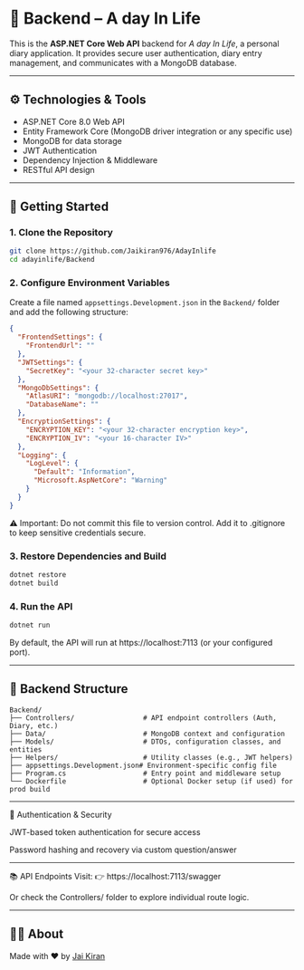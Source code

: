 # 🧾 Backend – A day In Life

This is the **ASP.NET Core Web API** backend for _A day In Life_, a personal diary application. It provides secure user authentication, diary entry management, and communicates with a MongoDB database.

---

## ⚙️ Technologies & Tools

- ASP.NET Core 8.0 Web API  
- Entity Framework Core (MongoDB driver integration or any specific use)  
- MongoDB for data storage  
- JWT Authentication  
- Dependency Injection & Middleware  
- RESTful API design  

---

## 🚀 Getting Started

### 1. Clone the Repository

```bash
git clone https://github.com/Jaikiran976/AdayInlife
cd adayinlife/Backend
```

### 2. Configure Environment Variables

Create a file named `appsettings.Development.json` in the `Backend/` folder and add the following structure:

```json
{
  "FrontendSettings": {
    "FrontendUrl": ""
  },
  "JWTSettings": {
    "SecretKey": "<your 32-character secret key>"
  },
  "MongoDbSettings": {
    "AtlasURI": "mongodb://localhost:27017",
    "DatabaseName": ""
  },
  "EncryptionSettings": {
    "ENCRYPTION_KEY": "<your 32-character encryption key>",
    "ENCRYPTION_IV": "<your 16-character IV>"
  },
  "Logging": {
    "LogLevel": {
      "Default": "Information",
      "Microsoft.AspNetCore": "Warning"
    }
  }
}
```

⚠️ Important: Do not commit this file to version control. Add it to .gitignore to keep sensitive credentials secure.

### 3. Restore Dependencies and Build

```bash
dotnet restore
dotnet build
```
### 4. Run the API

```bash
dotnet run
```

By default, the API will run at https://localhost:7113 (or your configured port).

---

## 📁 Backend Structure

```plaintext
Backend/
├── Controllers/                 # API endpoint controllers (Auth, Diary, etc.)
├── Data/                        # MongoDB context and configuration
├── Models/                      # DTOs, configuration classes, and entities
├── Helpers/                     # Utility classes (e.g., JWT helpers)
├── appsettings.Development.json# Environment-specific config file
├── Program.cs                   # Entry point and middleware setup
└── Dockerfile                   # Optional Docker setup (if used) for prod build
 ``` 

---

🔐 Authentication & Security

JWT-based token authentication for secure access

Password hashing and recovery via custom question/answer

---

📚 API Endpoints
Visit:
👉 https://localhost:7113/swagger

Or check the Controllers/ folder to explore individual route logic.

---

## 🙋‍♂️ About

Made with ❤️ by [Jai Kiran](https://jaikiran.netlify.app/)
